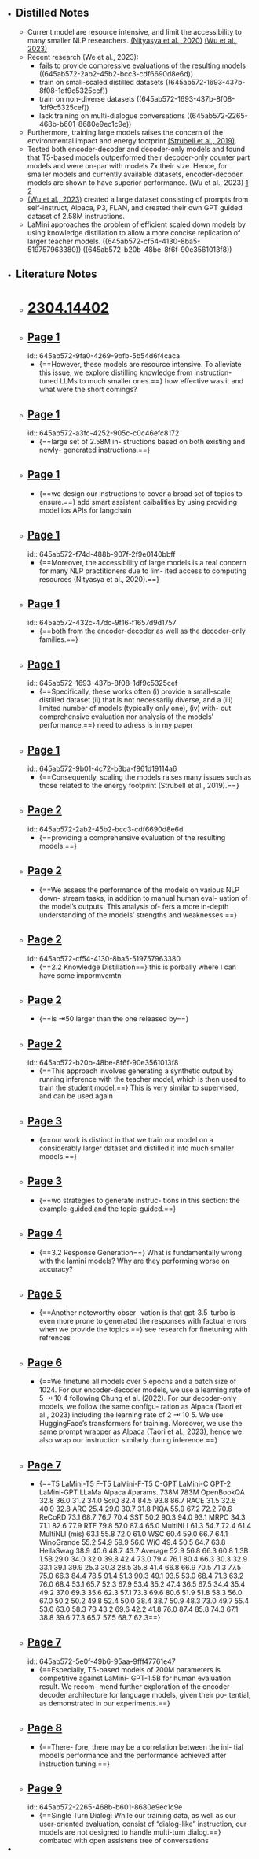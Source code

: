 - ## Distilled Notes
	- Current model are resource intensive, and limit the accessibility to many smaller NLP researchers. [(Nityasya et al., 2020)](((645ab572-f74d-488b-907f-2f9e0140bbff))) [(Wu et al., 2023)](((645ab572-9fa0-4269-9bfb-5b54d6f4caca)))
	- Recent research (We et al., 2023):
		- fails to provide compressive evaluations of the resulting models ((645ab572-2ab2-45b2-bcc3-cdf6690d8e6d))
		- train on small-scaled distilled datasets ((645ab572-1693-437b-8f08-1df9c5325cef))
		- train on non-diverse datasets ((645ab572-1693-437b-8f08-1df9c5325cef))
		- lack training on multi-dialogue conversations ((645ab572-2265-468b-b601-8680e9ec1c9e))
	- Furthermore, training large models raises the concern of the environmental impact and energy footprint [(Strubell et al., 2019)](((645ab572-9b01-4c72-b3ba-f861d19114a6))).
	- Tested both encoder-decoder and decoder-only models and found that T5-based models outperformed their decoder-only counter part models and were on-par with models 7x their size. Hence, for smaller models and currently available datasets, encoder-decoder models are shown to have superior performance. (Wu et al., 2023) [1](((645ab572-432c-47dc-9f16-f1657d9d1757))) [2](((645ab572-5e0f-49b6-95aa-9fff47761e47)))
	- [(Wu et al., 2023)](((645ab572-a3fc-4252-905c-c0c46efc8172))) created a large dataset consisting of prompts from self-instruct, Alpaca, P3, FLAN, and created their own GPT guided dataset of 2.58M instructions.
	- LaMini approaches the problem of efficient scaled down models by using knowledge distillation to allow a more concise replication of larger teacher models. ((645ab572-cf54-4130-8ba5-519757963380)) ((645ab572-b20b-48be-8f6f-90e3561013f8))
- ## Literature Notes
	- # [2304.14402](x-devonthink-item://03A9F23C-2542-4E27-BA4A-4F0D6FBCCE96)
	- ## [Page 1](x-devonthink-item://03A9F23C-2542-4E27-BA4A-4F0D6FBCCE96?page=0&annotation=Highlight&x=88&y=534)
	  id:: 645ab572-9fa0-4269-9bfb-5b54d6f4caca
	  * {==However, these models are resource intensive. To alleviate this issue, we explore distilling knowledge from instruction- tuned LLMs to much smaller ones.==}
	  how effective was it and what were the short comings?
	- ## [Page 1](x-devonthink-item://03A9F23C-2542-4E27-BA4A-4F0D6FBCCE96?page=0&annotation=Highlight&x=88&y=498)
	  id:: 645ab572-a3fc-4252-905c-c0c46efc8172
	  * {==large set of 2.58M in- structions based on both existing and newly- generated instructions.==}
	- ## [Page 1](x-devonthink-item://03A9F23C-2542-4E27-BA4A-4F0D6FBCCE96?page=0&annotation=Highlight&x=88&y=473)
	  * {==we design our instructions to cover a broad set of topics to ensure.==}
	  add smart assistent caibalities by using providing model ios APIs for langchain
	- ## [Page 1](x-devonthink-item://03A9F23C-2542-4E27-BA4A-4F0D6FBCCE96?page=0&annotation=Highlight&x=306&y=380)
	  id:: 645ab572-f74d-488b-907f-2f9e0140bbff
	  * {==Moreover, the accessibility of large models is a real concern for many NLP practitioners due to lim- ited access to computing resources \(Nityasya et al., 2020\).==}
	- ## [Page 1](x-devonthink-item://03A9F23C-2542-4E27-BA4A-4F0D6FBCCE96?page=0&annotation=Highlight&x=88&y=390)
	  id:: 645ab572-432c-47dc-9f16-f1657d9d1757
	  * {==both from the encoder-decoder as well as the decoder-only families.==}
	- ## [Page 1](x-devonthink-item://03A9F23C-2542-4E27-BA4A-4F0D6FBCCE96?page=0&annotation=Highlight&x=306&y=177)
	  id:: 645ab572-1693-437b-8f08-1df9c5325cef
	  * {==Specifically, these works often \(i\) provide a small-scale distilled dataset \(ii\) that is not necessarily diverse, and a \(iii\) limited number of models \(typically only one\), \(iv\) with- out comprehensive evaluation nor analysis of the models’ performance.==}
	  need to adress is in my paper
	- ## [Page 1](x-devonthink-item://03A9F23C-2542-4E27-BA4A-4F0D6FBCCE96?page=0&annotation=Highlight&x=71&y=107)
	  id:: 645ab572-9b01-4c72-b3ba-f861d19114a6
	  * {==Consequently, scaling the models raises many issues such as those related to the energy footprint \(Strubell et al., 2019\).==}
	- ## [Page 2](x-devonthink-item://03A9F23C-2542-4E27-BA4A-4F0D6FBCCE96?page=1&annotation=Highlight&x=71&y=428)
	  id:: 645ab572-2ab2-45b2-bcc3-cdf6690d8e6d
	  * {==providing a comprehensive evaluation of the resulting models.==}
	- ## [Page 2](x-devonthink-item://03A9F23C-2542-4E27-BA4A-4F0D6FBCCE96?page=1&annotation=Highlight&x=71&y=360)
	  * {==We assess the performance of the models on various NLP down- stream tasks, in addition to manual human eval- uation of the model’s outputs. This analysis of- fers a more in-depth understanding of the models’ strengths and weaknesses.==}
	- ## [Page 2](x-devonthink-item://03A9F23C-2542-4E27-BA4A-4F0D6FBCCE96?page=1&annotation=Highlight&x=306&y=302)
	  id:: 645ab572-cf54-4130-8ba5-519757963380
	  * {==2.2 Knowledge Distillation==}
	  this is porbally where I can have some impormvemtn
	- ## [Page 2](x-devonthink-item://03A9F23C-2542-4E27-BA4A-4F0D6FBCCE96?page=1&annotation=Highlight&x=93&y=250)
	  * {==is ⇥50 larger than the one released by==}
	- ## [Page 2](x-devonthink-item://03A9F23C-2542-4E27-BA4A-4F0D6FBCCE96?page=1&annotation=Highlight&x=306&y=81)
	  id:: 645ab572-b20b-48be-8f6f-90e3561013f8
	  * {==This approach involves generating a synthetic output by running inference with the teacher model, which is then used to train the student model.==}
	  This is very similar to supervised, and can be used again
	- ## [Page 3](x-devonthink-item://03A9F23C-2542-4E27-BA4A-4F0D6FBCCE96?page=2&annotation=Highlight&x=71&y=378)
	  * {==our work is distinct in that we train our model on a considerably larger dataset and distilled it into much smaller models.==}
	- ## [Page 3](x-devonthink-item://03A9F23C-2542-4E27-BA4A-4F0D6FBCCE96?page=2&annotation=Highlight&x=71&y=81)
	  * {==wo strategies to generate instruc- tions in this section: the example-guided and the topic-guided.==}
	- ## [Page 4](x-devonthink-item://03A9F23C-2542-4E27-BA4A-4F0D6FBCCE96?page=3&annotation=Highlight&x=71&y=237)
	  * {==3.2 Response Generation==}
	  What is fundamentally wrong with the lamini models? Why are they performing worse on accuracy?
	- ## [Page 5](x-devonthink-item://03A9F23C-2542-4E27-BA4A-4F0D6FBCCE96?page=4&annotation=Highlight&x=306&y=205)
	  * {==Another noteworthy obser- vation is that gpt-3.5-turbo is even more prone to generated the responses with factual errors when we provide the topics.==}
	  see research for finetuning with refrences
	- ## [Page 6](x-devonthink-item://03A9F23C-2542-4E27-BA4A-4F0D6FBCCE96?page=5&annotation=Highlight&x=71&y=234)
	  * {==We finetune all models over 5 epochs and a batch size of 1024. For our encoder-decoder models, we use a learning rate of 5 ⇥ 10 4 following Chung et al. \(2022\). For our decoder-only models, we follow the same configu- ration as Alpaca \(Taori et al., 2023\) including the learning rate of 2 ⇥ 10 5. We use HuggingFace’s transformers for training. Moreover, we use the same prompt wrapper as Alpaca \(Taori et al., 2023\), hence we also wrap our instruction similarly during inference.==}
	- ## [Page 7](x-devonthink-item://03A9F23C-2542-4E27-BA4A-4F0D6FBCCE96?page=6&annotation=Highlight&x=86&y=568)
	  * {==T5 LaMini-T5 F-T5 LaMini-F-T5 C-GPT LaMini-C GPT-2 LaMini-GPT LLaMa Alpaca \#params. 738M 783M OpenBookQA 32.8 36.0 31.2 34.0 SciQ 82.4 84.5 93.8 86.7 RACE 31.5 32.6 40.9 32.8 ARC 25.4 29.0 30.7 31.8 PIQA 55.9 67.2 72.2 70.6 ReCoRD 73.1 68.7 76.7 70.4 SST 50.2 90.3 94.0 93.1 MRPC 34.3 71.1 82.6 77.9 RTE 79.8 57.0 87.4 65.0 MultiNLI 61.3 54.7 72.4 61.4 MultiNLI \(mis\) 63.1 55.8 72.0 61.0 WSC 60.4 59.0 66.7 64.1 WinoGrande 55.2 54.9 59.9 56.0 WiC 49.4 50.5 64.7 63.8 HellaSwag 38.9 40.6 48.7 43.7 Average 52.9 56.8 66.3 60.8 1.3B 1.5B 29.0 34.0 32.0 39.8 42.4 73.0 79.4 76.1 80.4 66.3 30.3 32.9 33.1 39.1 39.9 25.3 30.3 28.5 35.8 41.4 66.8 66.9 70.5 71.3 77.5 75.0 66.3 84.4 78.5 91.4 51.3 90.3 49.1 93.5 53.0 68.4 71.3 63.2 76.0 68.4 53.1 65.7 52.3 67.9 53.4 35.2 47.4 36.5 67.5 34.4 35.4 49.2 37.0 69.3 35.6 62.3 57.1 73.3 69.6 80.6 51.9 51.8 58.3 56.0 67.0 50.2 50.2 49.8 52.4 50.0 38.4 38.7 50.9 48.3 73.0 49.7 55.4 53.0 63.0 58.3 7B 43.2 69.6 42.2 41.8 76.0 87.4 85.8 74.3 67.1 38.8 39.6 77.3 65.7 57.5 68.7 62.3==}
	- ## [Page 7](x-devonthink-item://03A9F23C-2542-4E27-BA4A-4F0D6FBCCE96?page=6&annotation=Highlight&x=306&y=184)
	  id:: 645ab572-5e0f-49b6-95aa-9fff47761e47
	  * {==Especially, T5-based models of 200M parameters is competitive against LaMini- GPT-1.5B for human evaluation result. We recom- mend further exploration of the encoder-decoder architecture for language models, given their po- tential, as demonstrated in our experiments.==}
	- ## [Page 8](x-devonthink-item://03A9F23C-2542-4E27-BA4A-4F0D6FBCCE96?page=7&annotation=Highlight&x=71&y=347)
	  * {==There- fore, there may be a correlation between the ini- tial model’s performance and the performance achieved after instruction tuning.==}
	- ## [Page 9](x-devonthink-item://03A9F23C-2542-4E27-BA4A-4F0D6FBCCE96?page=8&annotation=Highlight&x=93&y=225)
	  id:: 645ab572-2265-468b-b601-8680e9ec1c9e
	  * {==Single Turn Dialog: While our training data, as well as our user-oriented evaluation, consist of “dialog-like” instruction, our models are not designed to handle multi-turn dialog.==}
	  combated with open assistens tree of conversations
-